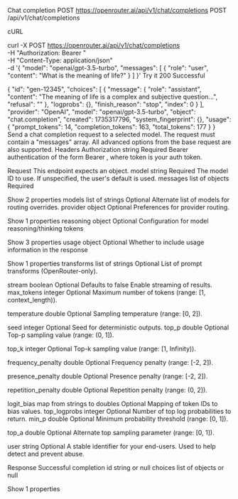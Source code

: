 Chat completion
POST
https://openrouter.ai/api/v1/chat/completions
POST
/api/v1/chat/completions

cURL

curl -X POST https://openrouter.ai/api/v1/chat/completions \
     -H "Authorization: Bearer <token>" \
     -H "Content-Type: application/json" \
     -d '{
  "model": "openai/gpt-3.5-turbo",
  "messages": [
    {
      "role": "user",
      "content": "What is the meaning of life?"
    }
  ]
}'
Try it
200
Successful

{
  "id": "gen-12345",
  "choices": [
    {
      "message": {
        "role": "assistant",
        "content": "The meaning of life is a complex and subjective question...",
        "refusal": ""
      },
      "logprobs": {},
      "finish_reason": "stop",
      "index": 0
    }
  ],
  "provider": "OpenAI",
  "model": "openai/gpt-3.5-turbo",
  "object": "chat.completion",
  "created": 1735317796,
  "system_fingerprint": {},
  "usage": {
    "prompt_tokens": 14,
    "completion_tokens": 163,
    "total_tokens": 177
  }
}
Send a chat completion request to a selected model. The request must contain a "messages" array. All advanced options from the base request are also supported.
Headers
Authorization
string
Required
Bearer authentication of the form Bearer <token>, where token is your auth token.

Request
This endpoint expects an object.
model
string
Required
The model ID to use. If unspecified, the user's default is used.
messages
list of objects
Required

Show 2 properties
models
list of strings
Optional
Alternate list of models for routing overrides.
provider
object
Optional
Preferences for provider routing.

Show 1 properties
reasoning
object
Optional
Configuration for model reasoning/thinking tokens


Show 3 properties
usage
object
Optional
Whether to include usage information in the response

Show 1 properties
transforms
list of strings
Optional
List of prompt transforms (OpenRouter-only).

stream
boolean
Optional
Defaults to false
Enable streaming of results.
max_tokens
integer
Optional
Maximum number of tokens (range: [1, context_length)).

temperature
double
Optional
Sampling temperature (range: [0, 2]).

seed
integer
Optional
Seed for deterministic outputs.
top_p
double
Optional
Top-p sampling value (range: (0, 1]).

top_k
integer
Optional
Top-k sampling value (range: [1, Infinity)).

frequency_penalty
double
Optional
Frequency penalty (range: [-2, 2]).

presence_penalty
double
Optional
Presence penalty (range: [-2, 2]).

repetition_penalty
double
Optional
Repetition penalty (range: (0, 2]).

logit_bias
map from strings to doubles
Optional
Mapping of token IDs to bias values.
top_logprobs
integer
Optional
Number of top log probabilities to return.
min_p
double
Optional
Minimum probability threshold (range: [0, 1]).

top_a
double
Optional
Alternate top sampling parameter (range: [0, 1]).

user
string
Optional
A stable identifier for your end-users. Used to help detect and prevent abuse.

Response
Successful completion
id
string or null
choices
list of objects or null

Show 1 properties